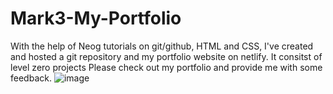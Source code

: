 # Mark3-My-Portfolio
 
With the help of Neog tutorials on git/github, HTML and CSS, I've created and hosted a git repository and my portfolio website on netlify. It consitst of level zero projects  Please check out my portfolio and provide me with some feedback.
![image](https://user-images.githubusercontent.com/65934167/193589485-1184518b-31f1-4720-8a9e-a2d512eee160.png)
